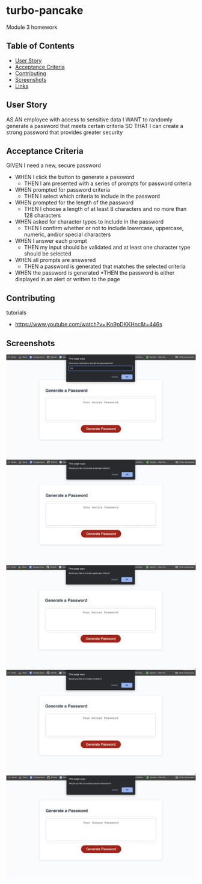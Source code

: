 # turbo-pancake
Module 3 homework

## Table of Contents

- [User Story](#user_story)
- [Acceptance Criteria](#acceptance_criteria)
- [Contributing](#contributing)
- [Screenshots](#screenshots)
- [Links](#links)

## User Story

AS AN employee with access to sensitive data
I WANT to randomly generate a password that meets certain criteria
SO THAT I can create a strong password that provides greater security

## Acceptance Criteria

GIVEN I need a new, secure password
* WHEN I click the button to generate a password
    * THEN I am presented with a series of prompts for password criteria
* WHEN prompted for password criteria
    * THEN I select which criteria to include in the password
* WHEN prompted for the length of the password
    * THEN I choose a length of at least 8 characters and no more than 128 characters
* WHEN asked for character types to include in the password
    * THEN I confirm whether or not to include lowercase, uppercase, numeric, and/or special characters
* WHEN I answer each prompt
    * THEN my input should be validated and at least one character type should be selected
* WHEN all prompts are answered
    * THEN a password is generated that matches the selected criteria
* WHEN the password is generated
    *THEN the password is either displayed in an alert or written to the page

## Contributing  
tutorials
- https://www.youtube.com/watch?v=iKo9pDKKHnc&t=446s

## Screenshots

![Number of Characters](./Develop/assets/images/how-many-chars.png)
![Lowercase](./Develop/assets/images/lowercase.png)
![Uppercase](./Develop/assets/images/uppercase.png)
![Numbers](./Develop/assets/images/numbers.png)
![Special Characters](./Develop/assets/images/special-characters.png)